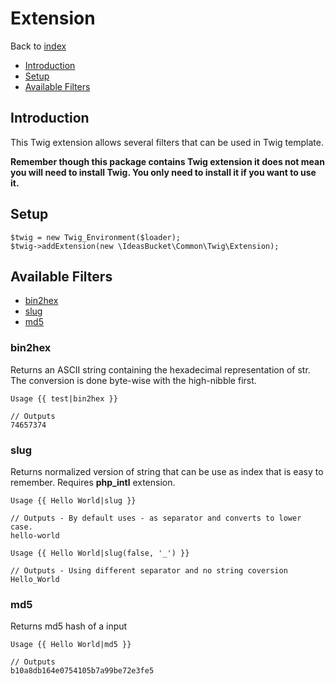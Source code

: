 # Extension
Back to [index](../index.md)

- [Introduction](#introduction)
- [Setup](#setup)
- [Available Filters](#available-filters)

<a name="introduction"></a>
## Introduction
This Twig extension allows several filters that can be used in Twig template. 

**Remember though this package contains Twig extension it does not mean you will need to install Twig. You only need to install it if you want to use it.**

<a name="setup"></a>
## Setup
    $twig = new Twig_Environment($loader);
    $twig->addExtension(new \IdeasBucket\Common\Twig\Extension);
    
<a name="available-filters"></a>
## Available Filters
- [bin2hex](#bin2hex)
- [slug](#slug)
- [md5](#md5)    
    
<a name="bin2hex"></a>
### bin2hex
Returns an ASCII string containing the hexadecimal representation of str. The conversion is done byte-wise with the high-nibble first.  
    
    Usage {{ test|bin2hex }}
    
    // Outputs
    74657374
    
<a name="slug"></a>
### slug
Returns normalized version of string that can be use as index that is easy to remember. Requires **php_intl** extension.  
    
    Usage {{ Hello World|slug }}
    
    // Outputs - By default uses - as separator and converts to lower case.
    hello-world
     
    Usage {{ Hello World|slug(false, '_') }}
        
    // Outputs - Using different separator and no string coversion
    Hello_World 
    
<a name="md5"></a>
### md5
Returns md5 hash of a input  
    
    Usage {{ Hello World|md5 }}
    
    // Outputs
    b10a8db164e0754105b7a99be72e3fe5
    